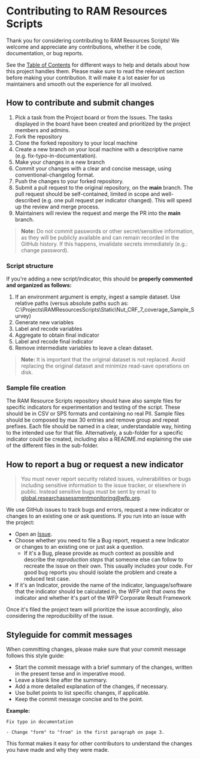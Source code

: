 <!-- omit in toc -->
# Contributing to RAM Resources Scripts

Thank you for considering contributing to RAM Resources Scripts! We welcome and appreciate any contributions, whether it be code, documentation, or bug reports.

See the [Table of Contents](#table-of-contents) for different ways to help and details about how this project handles them. Please make sure to read the relevant section before making your contribution. It will make it a lot easier for us maintainers and smooth out the experience for all involved. 

## How to contribute and submit changes

1. Pick a task from the Project board or from the Issues. The tasks displayed in the board have been created and prioritized by the project members and admins.
2. Fork the repository
3. Clone the forked repository to your local machine
4. Create a new branch on your local machine with a descriptive name (e.g. fix-typo-in-documentation).
5. Make your changes in a new branch
6. Commit your changes with a clear and concise message, using conventional-changelog format. 
7. Push the changes to your forked repository. 
8. Submit a pull request to the original repository, on the **main** branch. The pull request should be self-contained, limited in scope and well-described (e.g. one pull request per indicator changed). This will speed up the review and merge process. 
9. Maintainers will review the request and merge the PR into the **main** branch. 
    
> **Note:**  Do not commit passwords or other secret/sensitive information, as they will be publicly available and can remain recorded in the GitHub history. If this happens, invalidate secrets immediately (e.g.: change password).

### Script structure
If  you're adding a new script/indicator, this should be **properly commented and organized as follows:**
1. If an environment argument is empty, ingest a sample dataset. Use relative paths (versus absolute paths such as: C:\Projects\RAMResourcesScripts\Static\Nut_CRF_7_coverage_Sample_Survey)
2. Generate new variables
3. Label and recode variables
4. Aggregate to obtain final indicator
5. Label and recode final indicator
6. Remove intermediate variables to leave a clean dataset. 
   
> **Note:** It is important that the original dataset is not replaced. Avoid replacing the original dataset and minimize read-save operations on disk.

### Sample file creation
The RAM Resource Scripts repository should have also sample files for specific indicators for experimentation and testing of the script. These should be in CSV  or SPS formats and containing no real PII. Sample files should be composed by max 30 entries and remove group and repeat prefixes. 
Each file should be named in a clear, understandable way, hinting to the intended use for that file. Alternatively, a sub-folder for a specific indicator could be created, including also a README.md explaining the use of the different files in the sub-folder.


## How to report a bug or request a new indicator

> You must never report security related issues, vulnerabilities or bugs including sensitive information to the issue tracker, or elsewhere in public. Instead sensitive bugs must be sent by email to <global.researchassessmentmonitoring@wfp.org>.

We use GitHub issues to track bugs and errors, request a new indicator or changes to an existing one or ask questions. If you run into an issue with the project:

- Open an [Issue](https://github.com/WFP-VAM/RAMResourcesScripts/issues/new/choose). 
- Choose whether you need to file a Bug report, request a new Indicator or changes to an existing one or just ask a question.
  - If it's a Bug, please provide as much context as possible and describe the *reproduction steps* that someone else can follow to recreate the issue on their own. This usually includes your code. For good bug reports you should isolate the problem and create a reduced test case.
-  If it's an Indicator, provide the name of the indicator, language/software that the indicator should be calculated in, the WFP unit that owns the indicator and whether it's part of the WFP Corporate Result Framework

Once it's filed the project team will prioritize the issue accordingly, also considering the reproducibility of the issue. 

## Styleguide for commit messages 

When committing changes, please make sure that your commit message follows this style guide:

- Start the commit message with a brief summary of the changes, written in the present tense and in imperative mood. 
- Leave a blank line after the summary.
- Add a more detailed explanation of the changes, if necessary.
- Use bullet points to list specific changes, if applicable.
- Keep the commit message concise and to the point.

**Example:**
```
Fix typo in documentation

- Change "form" to "from" in the first paragraph on page 3.
```

This format makes it easy for other contributors to understand the changes you have made and why they were made.
